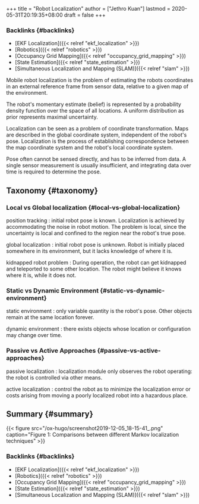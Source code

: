 +++
title = "Robot Localization"
author = ["Jethro Kuan"]
lastmod = 2020-05-31T20:19:35+08:00
draft = false
+++

### Backlinks {#backlinks}

- [EKF Localization]({{< relref "ekf_localization" >}})
- [Robotics]({{< relref "robotics" >}})
- [Occupancy Grid Mapping]({{< relref "occupancy_grid_mapping" >}})
- [State Estimation]({{< relref "state_estimation" >}})
- [Simultaneous Localization and Mapping (SLAM)]({{< relref "slam" >}})

Mobile robot localization is the problem of estimating the robots
coordinates in an external reference frame from sensor data, relative
to a given map of the environment.

The robot's momentary estimate (belief) is represented by a
probability density function over the space of all locations. A
uniform distribution as prior represents maximal uncertainty.

Localization can be seen as a problem of coordinate transformation.
Maps are described in the global coordinate system, independent of the
robot's pose. Localization is the process of establishing
correspondence between the map coordinate system and the robot's local
coordinate system.

Pose often cannot be sensed directly, and has to be inferred from
data. A single sensor measurement is usually insufficient, and
integrating data over time is required to determine the pose.

## Taxonomy {#taxonomy}

### Local vs Global localization {#local-vs-global-localization}

position tracking
: initial robot pose is known. Localization is
achieved by accommodating the noise in robot motion. The problem is
local, since the uncertainty is local and confined to the region
near the robot's true pose.

global localization
: initial robot pose is unknown. Robot is
initially placed somewhere in its environment, but it lacks
knowledge of where it is.

kidnapped robot problem
: During operation, the robot can get
kidnapped and teleported to some other location. The robot might
believe it knows where it is, while it does not.

### Static vs Dynamic Environment {#static-vs-dynamic-environment}

static environment
: only variable quantity is the robot's pose.
Other objects remain at the same location forever.

dynamic environment
: there exists objects whose location or
configuration may change over time.

### Passive vs Active Approaches {#passive-vs-active-approaches}

passive localization
: localization module only observes the robot
operating: the robot is controlled via other means.

active localization
: control the robot as to minimize the
localization error or costs arising from moving a poorly localized
robot into a hazardous place.

## Summary {#summary}

{{< figure src="/ox-hugo/screenshot2019-12-05_18-15-41_.png" caption="Figure 1: Comparisons between different Markov localization techniques" >}}

### Backlinks {#backlinks}

- [EKF Localization]({{< relref "ekf_localization" >}})
- [Robotics]({{< relref "robotics" >}})
- [Occupancy Grid Mapping]({{< relref "occupancy_grid_mapping" >}})
- [State Estimation]({{< relref "state_estimation" >}})
- [Simultaneous Localization and Mapping (SLAM)]({{< relref "slam" >}})

